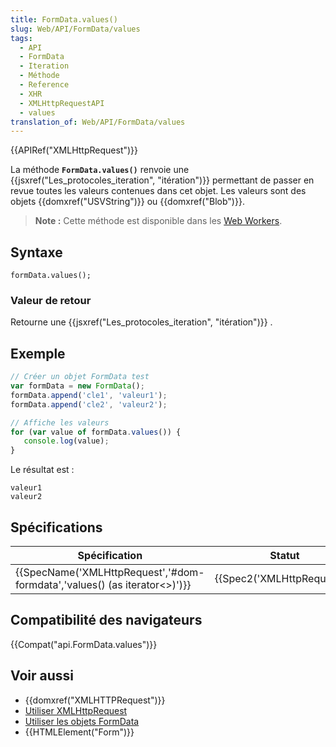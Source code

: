 ```yaml
---
title: FormData.values()
slug: Web/API/FormData/values
tags:
  - API
  - FormData
  - Iteration
  - Méthode
  - Reference
  - XHR
  - XMLHttpRequestAPI
  - values
translation_of: Web/API/FormData/values
---
```

{{APIRef("XMLHttpRequest")}}

La méthode **`FormData.values()`** renvoie une {{jsxref("Les_protocoles_iteration", "itération")}} permettant de passer en revue toutes les valeurs contenues dans cet objet. Les valeurs sont des objets {{domxref("USVString")}} ou {{domxref("Blob")}}.

> **Note :** Cette méthode est disponible dans les [Web Workers](/fr/docs/Web/API/Web_Workers_API).

## Syntaxe

    formData.values();

### Valeur de retour

Retourne une {{jsxref("Les_protocoles_iteration", "itération")}} .

## Exemple

```js
// Créer un objet FormData test
var formData = new FormData();
formData.append('cle1', 'valeur1');
formData.append('cle2', 'valeur2');

// Affiche les valeurs
for (var value of formData.values()) {
   console.log(value);
}
```

Le résultat est :

    valeur1
    valeur2

## Spécifications

| Spécification                                                                                            | Statut                               | Commentaire          |
| -------------------------------------------------------------------------------------------------------- | ------------------------------------ | -------------------- |
| {{SpecName('XMLHttpRequest','#dom-formdata','values() (as iterator&lt;&gt;)')}} | {{Spec2('XMLHttpRequest')}} | Définition initiale. |

## Compatibilité des navigateurs

{{Compat("api.FormData.values")}}

## Voir aussi

- {{domxref("XMLHTTPRequest")}}
- [Utiliser XMLHttpRequest](/fr/docs/Web/API/XMLHttpRequest/Utiliser_XMLHttpRequest)
- [Utiliser les objets FormData](/fr/docs/Web/Guide/Using_FormData_Objects)
- {{HTMLElement("Form")}}
